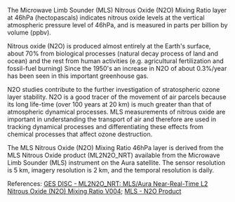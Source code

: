 The Microwave Limb Sounder (MLS) Nitrous Oxide (N2O) Mixing Ratio layer at 46hPa (hectopascals) indicates nitrous oxide levels at the vertical atmospheric pressure level of 46hPa, and is measured in parts per billion by volume (ppbv).

Nitrous oxide (N2O) is produced almost entirely at the Earth's surface, about 70% from biological processes (natural decay process of land and ocean) and the rest from human activities (e.g. agricultural fertilization and fossil-fuel burning) Since the 1950's an increase in N2O of about 0.3%/year has been seen in this important greenhouse gas.

N2O studies contribute to the further investigation of stratospheric ozone layer stability. N2O is a good tracer of the movement of air parcels because its long life-time (over 100 years at 20 km) is much greater than that of atmospheric dynamical processes. MLS measurements of nitrous oxide are important in understanding the transport of air and therefore are used in tracking dynamical processes and differentiating these effects from chemical processes that affect ozone destruction.

The MLS Nitrous Oxide (N2O) Mixing Ratio 46hPa layer is derived from the MLS Nitrous Oxide product (ML2N2O_NRT) available from the Microwave Limb Sounder (MLS) instrument on the Aura satellite. The sensor resolution is 5 km, imagery resolution is 2 km, and the temporal resolution is daily.

References: [GES DISC - ML2N2O_NRT: MLS/Aura Near-Real-Time L2 Nitrous Oxide (N2O) Mixing Ratio V004](https://disc.gsfc.nasa.gov/datasets/ML2N2O_NRT_004/summary); [MLS - N2O Product](https://mls.jpl.nasa.gov/products/n2o_product.php)
